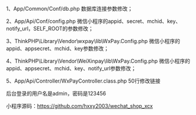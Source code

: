 1、App/Common/Conf/db.php 数据库连接参数修改；

2、App/Api/Conf/config.php 微信小程序的appid、secret、mchid、key、notify_url，SELF_ROOT的参数修改；

3、ThinkPHP\Library\Vendor\wxpay\lib\WxPay.Config.php  微信小程序的appid、appsecret、mchid、key参数修改；

4、ThinkPHP\Library\Vendor\WeiXinpay\lib\WxPay.Config.php  微信小程序的appid、appsecret、mchid、key、notify_url参数修改；

5、App/Api/Controller/WxPayController.class.php 50行修改链接

后台登录的用户名是admin，密码是123456

小程序源码：https://github.com/hxxy2003/wechat_shop_xcx
